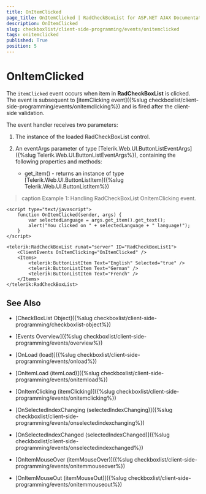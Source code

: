```yaml
---
title: OnItemClicked
page_title: OnItemClicked | RadCheckBoxList for ASP.NET AJAX Documentation
description: OnItemClicked
slug: checkboxlist/client-side-programming/events/onitemclicked
tags: onitemclicked
published: True
position: 5
---
```


# OnItemClicked

The `itemClicked` event occurs when item in **RadCheckBoxList** is clicked. The event is subsequent to [itemClicking event]({%slug checkboxlist/client-side-programming/events/onitemclicking%}) and is fired after the client-side validation.

The event handler receives two parameters:

1. The instance of the loaded RadCheckBoxList control.

1. An eventArgs parameter of type [Telerik.Web.UI.ButtonListEventArgs]({%slug Telerik.Web.UI.ButtonListEventArgs%}), containing the following properties and methods:
	* get_item() - returns an instance of type [Telerik.Web.UI.ButtonListItem]({%slug Telerik.Web.UI.ButtonListItem%}) 

>caption Example 1: Handling RadCheckBoxList OnItemClicking event.

````ASP.NET
<script type="text/javascript">
	function OnItemClicked(sender, args) {
		var selectedLanguage = args.get_item().get_text();
		alert("You clicked on " + selectedLanguage + " language!");
	}
</script>

<telerik:RadCheckBoxList runat="server" ID="RadCheckBoxList1">
	<ClientEvents OnItemClicking="OnItemClicked" />
	<Items>
		<telerik:ButtonListItem Text="English" Selected="true" />
		<telerik:ButtonListItem Text="German" />
		<telerik:ButtonListItem Text="French" />
	</Items>
</telerik:RadCheckBoxList>
````


## See Also

 * [CheckBoxList Object]({%slug checkboxlist/client-side-programming/checkboxlist-object%})
 
* [Events Overview]({%slug checkboxlist/client-side-programming/events/overview%})

* [OnLoad (load)]({%slug checkboxlist/client-side-programming/events/onload%})

* [OnItemLoad (itemLoad)]({%slug checkboxlist/client-side-programming/events/onitemload%})

* [OnItemClicking (itemClicking)]({%slug checkboxlist/client-side-programming/events/onitemclicking%})

* [OnSelectedIndexChanging (selectedIndexChanging)]({%slug checkboxlist/client-side-programming/events/onselectedindexchanging%})

* [OnSelectedIndexChanged (selectedIndexChanged)]({%slug checkboxlist/client-side-programming/events/onselectedindexchanged%})

* [OnItemMouseOver (itemMouseOver)]({%slug checkboxlist/client-side-programming/events/onitemmouseover%})

* [OnItemMouseOut (itemMouseOut)]({%slug checkboxlist/client-side-programming/events/onitemmouseout%})

